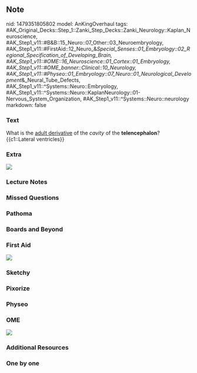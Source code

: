 ## Note
nid: 1479351805802
model: AnKingOverhaul
tags: #AK_Original_Decks::Step_1::Zanki_Step_Decks::Zanki_Neurology::Kaplan_Neuroscience, #AK_Step1_v11::#B&B::15_Neuro::07_Other::03_Neuroembryology, #AK_Step1_v11::#FirstAid::12_Neuro_&_Special_Senses::01_Embryology::02_Regional_Specification_of_Developing_Brain, #AK_Step1_v11::#OME::16_Neuroscience::01_Cortex::01_Embryology, #AK_Step1_v11::#OME_banner::Clinical::10_Neurology, #AK_Step1_v11::#Physeo::01_Embryology::07_Neuro::01_Neurological_Development_&_Neural_Tube_Defects, #AK_Step1_v11::^Systems::Neuro::Embryology, #AK_Step1_v11::^Systems::Neuro::KaplanNeurology::01-Nervous_System_Organization, #AK_Step1_v11::^Systems::Neuro::neurology
markdown: false

### Text
<div>
  <div>
    What is the <u>adult derivative</u> of the <i>cavity</i> of the
    <b>telencephalon</b>?
  </div>
  <div>
    {{c1::Lateral ventricles}}
  </div>
</div>

### Extra
<img src="paste-221560182931885.jpg">

### Lecture Notes


### Missed Questions


### Pathoma


### Boards and Beyond


### First Aid
<img src="tmpTBenZA.png">

### Sketchy


### Pixorize


### Physeo


### OME
<div class="ome-widget">
  <a href=
  "https://onlinemeded.org/spa/neurology?ref=anki"><img src="_OME_AnkiFlashcards_Topic_3.png"></a>
</div>

### Additional Resources


### One by one

